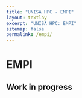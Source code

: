 ```yaml
---
title: "UNISA HPC - EMPI"
layout: textlay
excerpt: "UNISA HPC: EMPI"
sitemap: false
permalink: /empi/
---
```


# EMPI
## Work in progress
